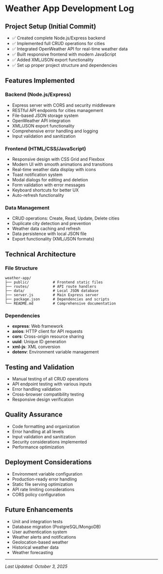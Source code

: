 # Weather App Development Log

## Project Setup (Initial Commit)
- ✅ Created complete Node.js/Express backend
- ✅ Implemented full CRUD operations for cities
- ✅ Integrated OpenWeather API for real-time weather data
- ✅ Built responsive frontend with modern JavaScript
- ✅ Added XML/JSON export functionality
- ✅ Set up proper project structure and dependencies

## Features Implemented

### Backend (Node.js/Express)
- Express server with CORS and security middleware
- RESTful API endpoints for cities management
- File-based JSON storage system
- OpenWeather API integration
- XML/JSON export functionality
- Comprehensive error handling and logging
- Input validation and sanitization

### Frontend (HTML/CSS/JavaScript)
- Responsive design with CSS Grid and Flexbox
- Modern UI with smooth animations and transitions
- Real-time weather data display with icons
- Toast notification system
- Modal dialogs for editing and deletion
- Form validation with error messages
- Keyboard shortcuts for better UX
- Auto-refresh functionality

### Data Management
- CRUD operations: Create, Read, Update, Delete cities
- Duplicate city detection and prevention
- Weather data caching and refresh
- Data persistence with local JSON file
- Export functionality (XML/JSON formats)

## Technical Architecture

### File Structure
```
weather-app/
├── public/           # Frontend static files
├── routes/           # API route handlers
├── data/             # Local JSON database
├── server.js         # Main Express server
├── package.json      # Dependencies and scripts
└── README.md         # Comprehensive documentation
```

### Dependencies
- **express**: Web framework
- **axios**: HTTP client for API requests
- **cors**: Cross-origin resource sharing
- **uuid**: Unique ID generation
- **xml-js**: XML conversion
- **dotenv**: Environment variable management

## Testing and Validation
- Manual testing of all CRUD operations
- API endpoint testing with various inputs
- Error handling validation
- Cross-browser compatibility testing
- Responsive design verification

## Quality Assurance
- Code formatting and organization
- Error handling at all levels
- Input validation and sanitization
- Security considerations implemented
- Performance optimization

## Deployment Considerations
- Environment variable configuration
- Production-ready error handling
- Static file serving optimization
- API rate limiting considerations
- CORS policy configuration

## Future Enhancements
- Unit and integration tests
- Database migration (PostgreSQL/MongoDB)
- User authentication system
- Weather alerts and notifications
- Geolocation-based weather
- Historical weather data
- Weather forecasting

---
*Last Updated: October 3, 2025*